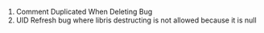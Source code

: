 1. Comment Duplicated When Deleting Bug
2. UID Refresh bug where libris destructing is not allowed because it is null
